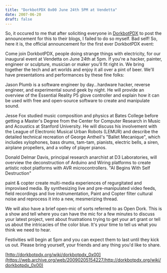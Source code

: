 ```yaml
---
title: "DorkbotPDX 0x00 June 24th 5PM at Vendetta"
date: 2007-06-20
draft: false
---
```


So, it occured to me that after soliciting everyone in [DorkbotPDX](https://dorkbotpdx.org/) to post the announcement for this to their blogs, I failed to do so myself. Bad self! So, here it is, the official announcement for the first ever DorkbotPDX event:

Come join DorkbotPDX, people doing strange things with electricity, for our inaugural event at Vendetta on June 24th at 5pm. If you're a hacker, painter, engineer or sculpture, musician or maker you'll fit right in. We bring together the tech and art worlds and enjoy it all over a pint of beer. We'll have presentations and performances by these fine folks:

Jason Plumb is a software engineer by day...hardware hacker, reverse engineer, and experimental sound geek by night. He will provide an overview of the Essential Reality P5 glove controller and explain how it can be used with free and open-source software to create and manipulate sound.

Jesse Fox studied music composition and physics at Bates College before getting a Master's Degree from the Center for Computer Research in Music and Acoustics at Stanford University. He will discuss his involvement with the League of Electronic Musical Urban Robots (LEMUR) and describe the detailed technical recreation of George Antheil's "Ballet Mecanique", which includes xylophones, bass drums, tam-tam, pianists, electric bells, a siren, airplane propellers, and a volley of player pianos.

Donald Delmar Davis, principal research anarchist at D3 Laboratories, will overview the deconstruction of Arduino and Wiring platforms to create artistic robot platforms with AVR microcontrollers. "AI Begins With Self Destruction"

paint & copter create multi-media experiences of regurgitated and improvised media. By synthesizing live and pre-manipulated video feeds, field recordings and live instrumentation, Paint and Copter filter cultural noise and reprocess it into a new, mesmerizing thread.

We will also have a brief open-mic of sorts referred to as Open Dork. This is a show and tell where you can have the mic for a few minutes to discuss your latest project, vent about frustrations trying to get your art grant or tell us about the intricacies of the color blue. It's your time to tell us what you think we need to hear.

Festivities will begin at 5pm and you can expect them to last until they kick us out. Please bring yourself, your friends and any thing you'd like to share.

[http://dorkbotpdx.org/wiki/dorkbotpdx_0x00](https://web.archive.org/web/20090205154227/http://dorkbotpdx.org/wiki/dorkbotpdx_0x00)
